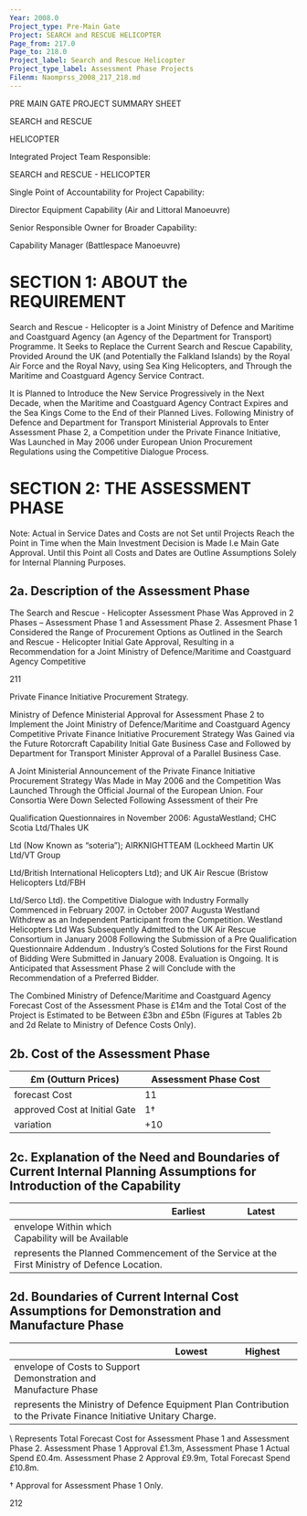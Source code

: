 ```yaml
---
Year: 2008.0
Project_type: Pre-Main Gate
Project: SEARCH and RESCUE HELICOPTER
Page_from: 217.0
Page_to: 218.0
Project_label: Search and Rescue Helicopter
Project_type_label: Assessment Phase Projects
Filenm: Naomprss_2008_217_218.md
---
```

PRE MAIN GATE PROJECT SUMMARY SHEET

SEARCH and RESCUE

HELICOPTER

Integrated Project Team Responsible:

SEARCH and RESCUE - HELICOPTER

Single Point of Accountability for Project Capability:

Director Equipment Capability (Air and Littoral Manoeuvre)

Senior Responsible Owner for Broader Capability:

Capability Manager (Battlespace Manoeuvre)

# SECTION 1: ABOUT the REQUIREMENT

Search and Rescue - Helicopter is a Joint Ministry of Defence and Maritime and Coastguard Agency (an Agency of the Department for Transport) Programme. It Seeks to Replace the Current Search and Rescue Capability, Provided Around the UK (and Potentially the Falkland Islands) by the Royal Air Force and the Royal Navy, using Sea King Helicopters, and Through the Maritime and Coastguard Agency Service Contract.

It is Planned to Introduce the New Service Progressively in the Next Decade, when the Maritime and Coastguard Agency Contract Expires and the Sea Kings Come to the End of their Planned Lives. Following Ministry of Defence and Department for Transport Ministerial Approvals to Enter Assessment Phase 2, a Competition under the Private Finance Initiative, Was Launched in May 2006 under European Union Procurement Regulations using the Competitive Dialogue Process.

# SECTION 2: THE ASSESSMENT PHASE

Note: Actual in Service Dates and Costs are not Set until Projects Reach the Point in Time when the Main Investment Decision is Made I.e Main Gate Approval. Until this Point all Costs and Dates are Outline Assumptions Solely for Internal Planning Purposes.

## 2a. Description of the Assessment Phase

The Search and Rescue - Helicopter Assessment Phase Was Approved in 2 Phases – Assessment Phase 1 and Assessment Phase 2. Assesment Phase 1 Considered the Range of Procurement Options as Outlined in the Search and Rescue - Helicopter Initial Gate Approval, Resulting in a Recommendation for a Joint Ministry of Defence/Maritime and Coastguard Agency Competitive

211

Private Finance Initiative Procurement Strategy.

Ministry of Defence Ministerial Approval for Assessment Phase 2 to Implement the Joint Ministry of Defence/Maritime and Coastguard Agency Competitive Private Finance Initiative Procurement Strategy Was Gained via the Future Rotorcraft Capability Initial Gate Business Case and Followed by Department for Transport Minister Approval of a Parallel Business Case.

A Joint Ministerial Announcement of the Private Finance Initiative Procurement Strategy Was Made in May 2006 and the Competition Was Launched Through the Official Journal of the European Union. Four Consortia Were Down Selected Following Assessment of their Pre

Qualification Questionnaires in November 2006: AgustaWestland; CHC Scotia Ltd/Thales UK

Ltd (Now Known as “soteria”); AIRKNIGHTTEAM (Lockheed Martin UK Ltd/VT Group

Ltd/British International Helicopters Ltd); and UK Air Rescue (Bristow Helicopters Ltd/FBH

Ltd/Serco Ltd). the Competitive Dialogue with Industry Formally Commenced in February 2007. in October 2007 Augusta Westland Withdrew as an Independent Participant from the Competition. Westland Helicopters Ltd Was Subsequently Admitted to the UK Air Rescue Consortium in January 2008 Following the Submission of a Pre Qualification Questionnaire Addendum . Industry’s Costed Solutions for the First Round of Bidding Were Submitted in January 2008. Evaluation is Ongoing. It is Anticipated that Assessment Phase 2 will Conclude with the Recommendation of a Preferred Bidder.

The Combined Ministry of Defence/Maritime and Coastguard Agency Forecast Cost of the Assessment Phase is £14m and the Total Cost of the Project is Estimated to be Between £3bn and £5bn (Figures at Tables 2b and 2d Relate to Ministry of Defence Costs Only).

## 2b. Cost of the Assessment Phase

<table>
<colgroup>
<col Style="Width: 50%" />
<col Style="Width: 50%" />
</Colgroup>
<thead>
<tr>
<th>
£m (Outturn Prices)
</Th>
<th>
Assessment Phase Cost
</Th>
</Tr>
</Thead>
<tbody>
<tr>
<td>forecast Cost</Td>
<td>
11<sup></Sup>
</Td>
</Tr>
<tr>
<td>approved Cost at Initial Gate</Td>
<td>
1†
</Td>
</Tr>
<tr>
<td>variation</Td>
<td>
+10
</Td>
</Tr>
</Tbody>
</Table>

## 2c. Explanation of the Need and Boundaries of Current Internal Planning Assumptions for Introduction of the Capability

<table>
<colgroup>
<col Style="Width: 49%" />
<col Style="Width: 25%" />
<col Style="Width: 25%" />
</Colgroup>
<thead>
<tr>
<th></Th>
<th>
Earliest
</Th>
<th>
Latest
</Th>
</Tr>
</Thead>
<tbody>
<tr>
<td>envelope Within which Capability will be Available</Td>
<td>

</Td>
<td>

</Td>
</Tr>
<tr>
<td Colspan="3">represents the Planned Commencement of the Service at the First Ministry of Defence Location.</Td>
</Tr>
</Tbody>
</Table>

## 2d. Boundaries of Current Internal Cost Assumptions for Demonstration and Manufacture Phase

<table>
<colgroup>
<col Style="Width: 50%" />
<col Style="Width: 25%" />
<col Style="Width: 24%" />
</Colgroup>
<thead>
<tr>
<th></Th>
<th>
Lowest
</Th>
<th>
Highest
</Th>
</Tr>
</Thead>
<tbody>
<tr>
<td>envelope of Costs to Support Demonstration and Manufacture Phase</Td>
<td>

</Td>
<td>

</Td>
</Tr>
<tr>
<td Colspan="3">represents the Ministry of Defence Equipment Plan Contribution to the Private Finance Initiative Unitary Charge.</Td>
</Tr>
</Tbody>
</Table>

\ Represents Total Forecast Cost for Assessment Phase 1 and Assessment Phase 2. Assessment Phase 1 Approval £1.3m, Assessment Phase 1 Actual Spend £0.4m. Assessment Phase 2 Approval £9.9m, Total Forecast Spend £10.8m.

† Approval for Assessment Phase 1 Only.

212
